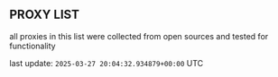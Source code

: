 ## PROXY LIST

all proxies in this list were collected from open sources and tested for functionality

last update: `2025-03-27 20:04:32.934879+00:00` UTC